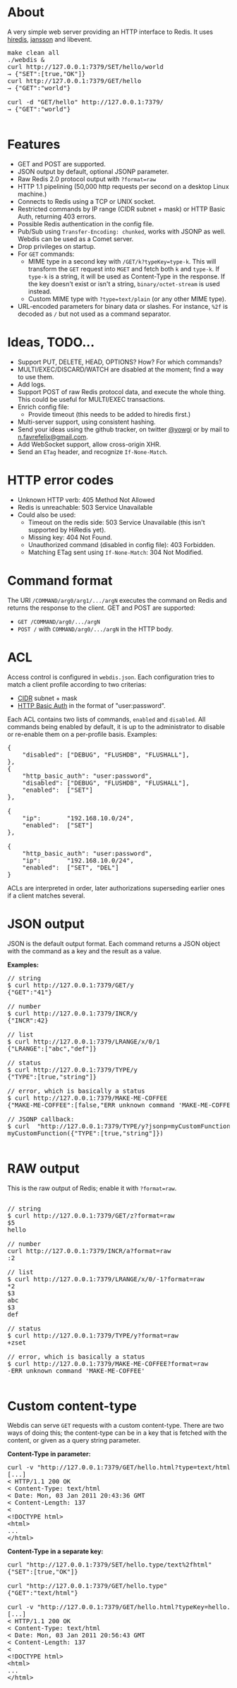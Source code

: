 # About

A very simple web server providing an HTTP interface to Redis. It uses [hiredis](https://github.com/antirez/hiredis), [jansson](https://github.com/akheron/jansson) and libevent.

<pre>
make clean all
./webdis &
curl http://127.0.0.1:7379/SET/hello/world
→ {"SET":[true,"OK"]}
curl http://127.0.0.1:7379/GET/hello
→ {"GET":"world"}

curl -d "GET/hello" http://127.0.0.1:7379/
→ {"GET":"world"}

</pre>

# Features
* GET and POST are supported.
* JSON output by default, optional JSONP parameter.
* Raw Redis 2.0 protocol output with `?format=raw`
* HTTP 1.1 pipelining (50,000 http requests per second on a desktop Linux machine.)
* Connects to Redis using a TCP or UNIX socket.
* Restricted commands by IP range (CIDR subnet + mask) or HTTP Basic Auth, returning 403 errors.
* Possible Redis authentication in the config file.
* Pub/Sub using `Transfer-Encoding: chunked`, works with JSONP as well. Webdis can be used as a Comet server.
* Drop privileges on startup.
* For `GET` commands:
	* MIME type in a second key with `/GET/k?typeKey=type-k`. This will transform the `GET` request into `MGET` and fetch both `k` and `type-k`. If `type-k` is a string, it will be used as Content-Type in the response. If the key doesn't exist or isn't a string, `binary/octet-stream` is used instead.
	* Custom MIME type  with `?type=text/plain` (or any other MIME type).
* URL-encoded parameters for binary data or slashes. For instance, `%2f` is decoded as `/` but not used as a command separator.

# Ideas, TODO...
* Support PUT, DELETE, HEAD, OPTIONS? How? For which commands?
* MULTI/EXEC/DISCARD/WATCH are disabled at the moment; find a way to use them.
* Add logs.
* Support POST of raw Redis protocol data, and execute the whole thing. This could be useful for MULTI/EXEC transactions.
* Enrich config file:
	* Provide timeout (this needs to be added to hiredis first.)
* Multi-server support, using consistent hashing.
* Send your ideas using the github tracker, on twitter [@yowgi](http://twitter.com/yowgi) or by mail to n.favrefelix@gmail.com.
* Add WebSocket support, allow cross-origin XHR.
* Send an `ETag` header, and recognize `If-None-Match`.

# HTTP error codes
* Unknown HTTP verb: 405 Method Not Allowed
* Redis is unreachable: 503 Service Unavailable
* Could also be used:
	* Timeout on the redis side: 503 Service Unavailable (this isn't supported by HiRedis yet).
	* Missing key: 404 Not Found.
	* Unauthorized command (disabled in config file): 403 Forbidden.
	* Matching ETag sent using `If-None-Match`: 304 Not Modified.

# Command format
The URI `/COMMAND/arg0/arg1/.../argN` executes the command on Redis and returns the response to the client. GET and POST are supported:

* `GET /COMMAND/arg0/.../argN`
* `POST /` with `COMMAND/arg0/.../argN` in the HTTP body.

# ACL
Access control is configured in `webdis.json`. Each configuration tries to match a client profile according to two criterias:

* [CIDR](http://en.wikipedia.org/wiki/CIDR) subnet + mask
* [HTTP Basic Auth](http://en.wikipedia.org/wiki/Basic_access_authentication) in the format of "user:password".

Each ACL contains two lists of commands, `enabled` and `disabled`. All commands being enabled by default, it is up to the administrator to disable or re-enable them on a per-profile basis.
Examples:
<pre>
{
	"disabled":	["DEBUG", "FLUSHDB", "FLUSHALL"],
},
{
	"http_basic_auth": "user:password",
	"disabled":	["DEBUG", "FLUSHDB", "FLUSHALL"],
	"enabled":	["SET"]
},

{
	"ip": 		"192.168.10.0/24",
	"enabled":	["SET"]
},

{
	"http_basic_auth": "user:password",
	"ip": 		"192.168.10.0/24",
	"enabled":	["SET", "DEL"]
}
</pre>
ACLs are interpreted in order, later authorizations superseding earlier ones if a client matches several.

# JSON output
JSON is the default output format. Each command returns a JSON object with the command as a key and the result as a value.

**Examples:**
<pre>
// string
$ curl http://127.0.0.1:7379/GET/y
{"GET":"41"}

// number
$ curl http://127.0.0.1:7379/INCR/y
{"INCR":42}

// list
$ curl http://127.0.0.1:7379/LRANGE/x/0/1
{"LRANGE":["abc","def"]}

// status
$ curl http://127.0.0.1:7379/TYPE/y
{"TYPE":[true,"string"]}

// error, which is basically a status
$ curl http://127.0.0.1:7379/MAKE-ME-COFFEE
{"MAKE-ME-COFFEE":[false,"ERR unknown command 'MAKE-ME-COFFEE'"]}

// JSONP callback:
$ curl  "http://127.0.0.1:7379/TYPE/y?jsonp=myCustomFunction"
myCustomFunction({"TYPE":[true,"string"]})

</pre>

# RAW output
This is the raw output of Redis; enable it with `?format=raw`.
<pre>

// string
$ curl http://127.0.0.1:7379/GET/z?format=raw
$5
hello

// number
curl http://127.0.0.1:7379/INCR/a?format=raw
:2

// list
$ curl http://127.0.0.1:7379/LRANGE/x/0/-1?format=raw
*2
$3
abc
$3
def

// status
$ curl http://127.0.0.1:7379/TYPE/y?format=raw
+zset

// error, which is basically a status
$ curl http://127.0.0.1:7379/MAKE-ME-COFFEE?format=raw
-ERR unknown command 'MAKE-ME-COFFEE'

</pre>

# Custom content-type
Webdis can serve `GET` requests with a custom content-type. There are two ways of doing this; the content-type can be in a key that is fetched with the content, or given as a query string parameter.

**Content-Type in parameter:**

<pre>
curl -v "http://127.0.0.1:7379/GET/hello.html?type=text/html"
[...]
&lt; HTTP/1.1 200 OK
&lt; Content-Type: text/html
&lt; Date: Mon, 03 Jan 2011 20:43:36 GMT
&lt; Content-Length: 137
&lt;
&lt;!DOCTYPE html&gt;
&lt;html&gt;
...
&lt;/html&gt;
</pre>

**Content-Type in a separate key:**

<pre>
curl "http://127.0.0.1:7379/SET/hello.type/text%2fhtml"
{"SET":[true,"OK"]}

curl "http://127.0.0.1:7379/GET/hello.type"
{"GET":"text/html"}

curl -v "http://127.0.0.1:7379/GET/hello.html?typeKey=hello.type"
[...]
&lt; HTTP/1.1 200 OK
&lt; Content-Type: text/html
&lt; Date: Mon, 03 Jan 2011 20:56:43 GMT
&lt; Content-Length: 137
&lt;
&lt;!DOCTYPE html&gt;
&lt;html&gt;
...
&lt;/html&gt;
</pre>
